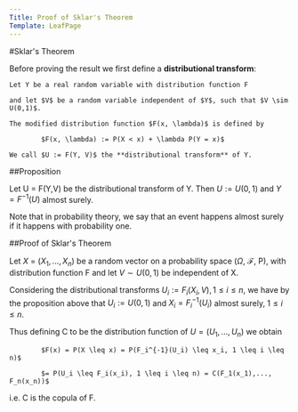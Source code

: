 ```yaml
---
Title: Proof of Sklar's Theorem
Template: LeafPage
---
```


#Sklar's Theorem

Before proving the result we first define a **distributional transform**:

    Let Y be a real random variable with distribution function F 
    
    and let $V$ be a random variable independent of $Y$, such that $V \sim U(0,1)$. 
    
    The modified distribution function $F(x, \lambda)$ is defined by 

	        $F(x, \lambda) := P(X < x) + \lambda P(Y = x)$

    We call $U := F(Y, V)$ the **distributional transform** of Y. 

##Proposition

Let U  = F(Y,V) be the distributional transform of Y. Then $U := U(0,1)$ and $Y = F^{-1}(U)$ almost surely.

Note that in probability theory, we say that an event happens almost surely if it happens with probability one.

##Proof of Sklar's Theorem

Let $X$ = ($X_1, ..., X_n$) be a random vector on a probability space ($\Omega$, $\mathcal{F}$, P), with distribution function F and let $V \sim U(0,1)$ be independent of X. 
	
Considering the distributional transforms $U_i := F_i(X_i, V), 1 \leq i \leq n$, we have by the proposition above that $U_i := U(0,1)$ and $X_i = F_i^{-1}(U_i)$ almost surely, $1 \leq i \leq n$. 

Thus defining C to be the distribution function of $U = (U_1, ..., U_n)$ we obtain

          	$F(x) = P(X \leq x) = P(F_i^{-1}(U_i) \leq x_i, 1 \leq i \leq n)$

          	$= P(U_i \leq F_i(x_i), 1 \leq i \leq n) = C(F_1(x_1),..., F_n(x_n))$

i.e. C is the copula of F. 
